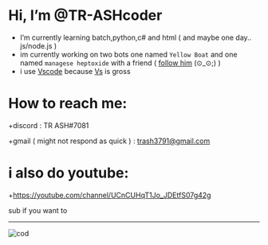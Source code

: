 # Hi, I’m @TR-ASHcoder
- I’m currently learning batch,python,c# and html ( and maybe one day.. js/node.js )
- im currently working on two bots one named `Yellow Boat` and one named `managese heptoxide` with a friend
( [follow him](https://github.com/ktehllama) (⊙_⊙;) ) 
- i use [Vscode](https://code.visualstudio.com/docs/?dv=win) because [Vs](https://www.urbandictionary.com/define.php?term=you%20thought) is gross

# How to reach me: 

+discord : TR ASH#7081

+gmail ( might not respond as quick ) : trash3791@gmail.com

# i also do youtube:

+https://youtube.com/channel/UCnCUHqT1Jo_JDEtfS07g42g

sub if you want to









____

![cod](https://user-images.githubusercontent.com/90879002/154206054-41351009-0468-41f1-9708-04006dd02028.png)




